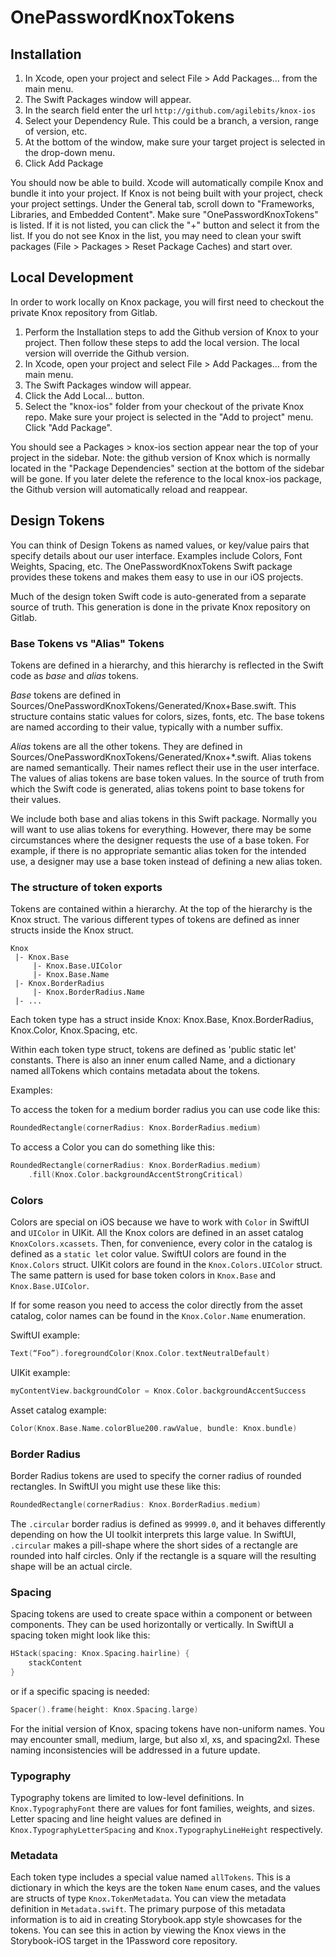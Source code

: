 # OnePasswordKnoxTokens

## Installation

1. In Xcode, open your project and select File > Add Packages… from the main menu.
2. The Swift Packages window will appear.
3. In the search field enter the url `http://github.com/agilebits/knox-ios`
4. Select your Dependency Rule. This could be a branch, a version, range of version, etc.
5. At the bottom of the window, make sure your target project is selected in the drop-down menu.
6. Click Add Package

You should now be able to build. Xcode will automatically compile Knox and bundle it into your project.
If Knox is not being built with your project, check your project settings. Under the General tab, scroll down to "Frameworks, Libraries, and Embedded Content". Make sure "OnePasswordKnoxTokens" is listed. If it is not listed, you can click the "+" button and select it from the list. If you do not see Knox in the list, you may need to clean your swift packages (File > Packages > Reset Package Caches) and start over.

## Local Development

In order to work locally on Knox package, you will first need to checkout the private Knox repository from Gitlab.

1. Perform the Installation steps to add the Github version of Knox to your project. Then follow these steps to add the local version. The local version will override the Github version.
2. In Xcode, open your project and select File > Add Packages… from the main menu.
3. The Swift Packages window will appear.
4. Click the Add Local… button.
5. Select the "knox-ios" folder from your checkout of the private Knox repo. Make sure your project is selected in the "Add to project" menu. Click "Add Package".

You should see a Packages > knox-ios section appear near the top of your project in the sidebar. Note: the github version of Knox which is normally located in the "Package Dependencies" section at the bottom of the sidebar will be gone. If you later delete the reference to the local knox-ios package, the Github version will automatically reload and reappear.

## Design Tokens

You can think of Design Tokens as named values, or key/value pairs that specify details about our user interface. Examples include Colors, Font Weights, Spacing, etc. The OnePasswordKnoxTokens Swift package provides these tokens and makes them easy to use in our iOS projects.

Much of the design token Swift code is auto-generated from a separate source of truth. This generation is done in the private Knox repository on Gitlab.

### Base Tokens vs "Alias" Tokens

Tokens are defined in a hierarchy, and this hierarchy is reflected in the Swift code as _base_ and _alias_ tokens.

_Base_ tokens are defined in Sources/OnePasswordKnoxTokens/Generated/Knox+Base.swift. This structure contains static values for colors, sizes, fonts, etc. The base tokens are named according to their value, typically with a number suffix.

_Alias_ tokens are all the other tokens. They are defined in Sources/OnePasswordKnoxTokens/Generated/Knox+\*.swift. Alias tokens are named semantically. Their names reflect their use in the user interface. The values of alias tokens are base token values. In the source of truth from which the Swift code is generated, alias tokens point to base tokens for their values.

We include both base and alias tokens in this Swift package. Normally you will want to use alias tokens for everything. However, there may be some circumstances where the designer requests the use of a base token. For example, if there is no appropriate semantic alias token for the intended use, a designer may use a base token instead of defining a new alias token.  

### The structure of token exports

Tokens are contained within a hierarchy. At the top of the hierarchy is the Knox struct. The various different types of tokens are defined as inner structs inside the Knox struct.  

	Knox
	 |- Knox.Base
		 |- Knox.Base.UIColor
		 |- Knox.Base.Name
	 |- Knox.BorderRadius
		 |- Knox.BorderRadius.Name
	 |- ...

Each token type has a struct inside Knox: Knox.Base, Knox.BorderRadius, Knox.Color, Knox.Spacing, etc.

Within each token type struct, tokens are defined as 'public static let' constants. There is also an inner enum called Name, and a dictionary named allTokens which contains metadata about the tokens. 

Examples:

To access the token for a medium border radius you can use code like this:

```swift
RoundedRectangle(cornerRadius: Knox.BorderRadius.medium)
```

To access a Color you can do something like this:

```swift
RoundedRectangle(cornerRadius: Knox.BorderRadius.medium)
	.fill(Knox.Color.backgroundAccentStrongCritical)
```

### Colors

Colors are special on iOS because we have to work with `Color` in SwiftUI and `UIColor` in UIKit.
All the Knox colors are defined in an asset catalog `KnoxColors.xcassets`. Then, for convenience, every color in the catalog is defined as a `static let` color value. SwiftUI colors are found in the `Knox.Colors` struct. UIKit colors are found in the `Knox.Colors.UIColor` struct. The same pattern is used for base token colors in `Knox.Base` and `Knox.Base.UIColor`.

If for some reason you need to access the color directly from the asset catalog, color names can be found in the `Knox.Color.Name` enumeration.


SwiftUI example:

```swift
Text(“Foo”).foregroundColor(Knox.Color.textNeutralDefault)
```

UIKit example:
```swift
myContentView.backgroundColor = Knox.Color.backgroundAccentSuccess
```

Asset catalog example:

```swift
Color(Knox.Base.Name.colorBlue200.rawValue, bundle: Knox.bundle)
```

### Border Radius

Border Radius tokens are used to specify the corner radius of rounded rectangles. In SwiftUI you might use these like this:

```swift
RoundedRectangle(cornerRadius: Knox.BorderRadius.medium)
```

The `.circular` border radius is defined as `99999.0`, and it behaves differently depending on how the UI toolkit interprets this large value. In SwiftUI, `.circular` makes a pill-shape where the short sides of a rectangle are rounded into half circles. Only if the rectangle is a square will the resulting shape will be an actual circle.

### Spacing

Spacing tokens are used to create space within a component or between components. They can be used horizontally or vertically. In SwiftUI a spacing token might look like this:

```swift
HStack(spacing: Knox.Spacing.hairline) {
	stackContent
}
```

or if a specific spacing is needed:

```swift
Spacer().frame(height: Knox.Spacing.large)
```

For the initial version of Knox, spacing tokens have non-uniform names. You may encounter small, medium, large, but also xl, xs, and spacing2xl. These naming inconsistencies will be addressed in a future update.

### Typography

Typography tokens are limited to low-level definitions. In `Knox.TypographyFont` there are values for font families, weights, and sizes. Letter spacing and line height values are defined in `Knox.TypographyLetterSpacing` and  `Knox.TypographyLineHeight` respectively.

### Metadata

Each token type includes a special value named `allTokens`. This is a dictionary in which the keys are the token `Name` enum cases, and the values are structs of type `Knox.TokenMetadata`. You can view the metadata definition in `Metadata.swift`. The primary purpose of this metadata information is to aid in creating Storybook.app style showcases for the tokens. You can see this in action by viewing the Knox views in the Storybook-iOS target in the 1Password core repository.














